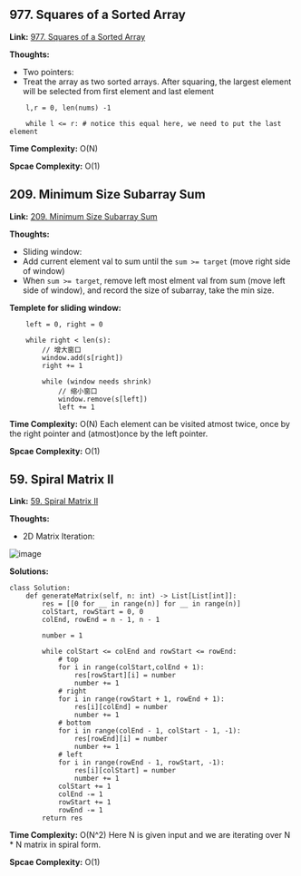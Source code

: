 ## 977. Squares of a Sorted Array

**Link:** [977. Squares of a Sorted Array](https://leetcode.com/problems/squares-of-a-sorted-array/)

**Thoughts:** 

 - Two pointers:
 - Treat the array as two sorted arrays. After squaring, the largest element will be selected from first element and last element

```
    l,r = 0, len(nums) -1
    
    while l <= r: # notice this equal here, we need to put the last element
```    

**Time Complexity:**  O(N)

**Spcae Complexity:**  O(1)


## 209. Minimum Size Subarray Sum

**Link:** [209. Minimum Size Subarray Sum](https://leetcode.com/problems/minimum-size-subarray-sum/)

**Thoughts:** 

 - Sliding window:
 - Add current element val to sum until the `sum >= target` (move right side of window)
 - When `sum >= target`, remove left most elment val from sum (move left side of window), and record the size of subarray, take the min size. 

**Templete for sliding window:**
```
    left = 0, right = 0

    while right < len(s): 
        // 增大窗口
        window.add(s[right])
        right += 1
    
        while (window needs shrink) 
            // 缩小窗口
            window.remove(s[left])
            left += 1
```    
**Time Complexity:**  O(N) Each element can be visited atmost twice, once by the right pointer and (atmost)once by the left pointer.

**Spcae Complexity:**  O(1)


## 59. Spiral Matrix II

**Link:** [59. Spiral Matrix II](https://leetcode.com/problems/spiral-matrix-ii/description/)

**Thoughts:** 

 - 2D Matrix Iteration:
  
  ![image](https://user-images.githubusercontent.com/69004164/206582312-27b58369-78a7-40ea-aa12-64539d9a0a27.png)
  
**Solutions:** 
```
class Solution:
    def generateMatrix(self, n: int) -> List[List[int]]:
        res = [[0 for __ in range(n)] for __ in range(n)]
        colStart, rowStart = 0, 0
        colEnd, rowEnd = n - 1, n - 1

        number = 1

        while colStart <= colEnd and rowStart <= rowEnd:
            # top
            for i in range(colStart,colEnd + 1):
                res[rowStart][i] = number
                number += 1
            # right
            for i in range(rowStart + 1, rowEnd + 1):
                res[i][colEnd] = number
                number += 1
            # bottom
            for i in range(colEnd - 1, colStart - 1, -1):
                res[rowEnd][i] = number
                number += 1
            # left
            for i in range(rowEnd - 1, rowStart, -1):
                res[i][colStart] = number
                number += 1
            colStart += 1
            colEnd -= 1
            rowStart += 1
            rowEnd -= 1
        return res
```
**Time Complexity:**  O(N^2) Here N is given input and we are iterating over N * N matrix in spiral form.

**Spcae Complexity:**  O(1)

